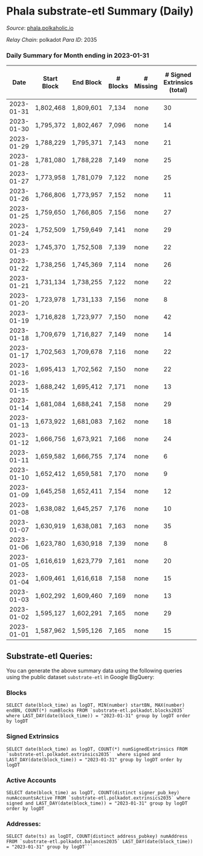 # Phala substrate-etl Summary (Daily)

_Source_: [phala.polkaholic.io](https://phala.polkaholic.io)

*Relay Chain*: polkadot
*Para ID*: 2035



### Daily Summary for Month ending in 2023-01-31


| Date | Start Block | End Block | # Blocks | # Missing | # Signed Extrinsics (total) | # Active Accounts | # Addresses with Balances | # Events | # Transfers | # XCM Transfers In | # XCM Transfers Out |
| ---- | ----------- | --------- | -------- | --------- | --------------------------- | ----------------- | ------------------------- | -------- | ----------- | ------------------ | ------------------- |
| 2023-01-31 | 1,802,468 | 1,809,601 | 7,134 | none  | 30 | 16 | 3,021 | 14,526 | 4 ($1,257.18) | 3 ($1,432.36) |   |
| 2023-01-30 | 1,795,372 | 1,802,467 | 7,096 | none  | 14 | 10 | 3,019 | 14,296 | 2 ($478.35) |   |   |
| 2023-01-29 | 1,788,229 | 1,795,371 | 7,143 | none  | 21 | 14 | 3,018 | 14,464 | 2 ($157.14) | 4 ($37.70) |   |
| 2023-01-28 | 1,781,080 | 1,788,228 | 7,149 | none  | 25 | 18 | 3,015 | 14,497 | 3 ($911.65) | 2 ($531.61) |   |
| 2023-01-27 | 1,773,958 | 1,781,079 | 7,122 | none  | 25 | 17 | 3,014 | 14,462 | 3 ($266.86) | 3 ($37.88) |   |
| 2023-01-26 | 1,766,806 | 1,773,957 | 7,152 | none  | 11 | 8 | 3,013 | 14,391 | 3 ($30.84) | 1 ($7.61) |   |
| 2023-01-25 | 1,759,650 | 1,766,805 | 7,156 | none  | 27 | 12 | 3,012 | 14,513 | 4 ($468.81) |   |   |
| 2023-01-24 | 1,752,509 | 1,759,649 | 7,141 | none  | 29 | 17 | 3,011 | 14,495 | 7 ($561.78) | 4 ($492.68) |   |
| 2023-01-23 | 1,745,370 | 1,752,508 | 7,139 | none  | 22 | 12 | 3,010 | 14,437 | 4 ($153.59) |   |   |
| 2023-01-22 | 1,738,256 | 1,745,369 | 7,114 | none  | 26 | 20 | 3,008 | 14,417 | 9 ($342.30) | 1 ($139.22) |   |
| 2023-01-21 | 1,731,134 | 1,738,255 | 7,122 | none  | 22 | 16 | 3,007 | 14,414 | 1 ($138.38) | 1  |   |
| 2023-01-20 | 1,723,978 | 1,731,133 | 7,156 | none  | 8 | 8 | 3,007 | 14,372 | 2 ($153.14) |   |   |
| 2023-01-19 | 1,716,828 | 1,723,977 | 7,150 | none  | 42 | 22 | 3,007 | 14,607 | 8 ($424.15) | 2 ($136.46) |   |
| 2023-01-18 | 1,709,679 | 1,716,827 | 7,149 | none  | 14 | 13 | 3,004 | 14,423 | 3 ($157.63) | 2 ($144.08) |   |
| 2023-01-17 | 1,702,563 | 1,709,678 | 7,116 | none  | 22 | 17 | 3,002 | 14,450 | 4 ($143.01) | 5 ($16.91) |   |
| 2023-01-16 | 1,695,413 | 1,702,562 | 7,150 | none  | 22 | 12 | 2,999 | 14,478 | 5 ($1,410.45) | 1 ($0.10) |   |
| 2023-01-15 | 1,688,242 | 1,695,412 | 7,171 | none  | 13 | 7 | 2,998 | 14,439 | 2 ($95.88) | 1 ($49.61) |   |
| 2023-01-14 | 1,681,084 | 1,688,241 | 7,158 | none  | 29 | 18 | 2,997 | 14,506 | 4 ($231.27) |   |   |
| 2023-01-13 | 1,673,922 | 1,681,083 | 7,162 | none  | 18 | 11 | 2,997 | 14,457 | 2 ($78.00) |   |   |
| 2023-01-12 | 1,666,756 | 1,673,921 | 7,166 | none  | 24 | 11 | 2,997 | 14,533 |   | 2 ($0.039) |   |
| 2023-01-11 | 1,659,582 | 1,666,755 | 7,174 | none  | 6 | 6 | 2,995 | 14,392 | 1 ($1,748.05) |   |   |
| 2023-01-10 | 1,652,412 | 1,659,581 | 7,170 | none  | 9 | 9 | 2,995 | 14,410 | 1 ($1,735.42) |   |   |
| 2023-01-09 | 1,645,258 | 1,652,411 | 7,154 | none  | 12 | 10 | 2,993 | 14,397 | 1 ($118.34) |   |   |
| 2023-01-08 | 1,638,082 | 1,645,257 | 7,176 | none  | 10 | 7 | 2,993 | 14,451 | 1 ($126.08) | 3 ($126.56) |   |
| 2023-01-07 | 1,630,919 | 1,638,081 | 7,163 | none  | 35 | 17 | 2,992 | 14,612 | 4 ($16.89) | 4 ($99.14) |   |
| 2023-01-06 | 1,623,780 | 1,630,918 | 7,139 | none  | 8 | 7 | 2,987 | 14,341 | 1 ($0.11) | 1 ($4.21) |   |
| 2023-01-05 | 1,616,619 | 1,623,779 | 7,161 | none  | 20 | 9 | 2,986 | 14,513 | 1 ($1.12) | 1 ($0.88) |   |
| 2023-01-04 | 1,609,461 | 1,616,618 | 7,158 | none  | 15 | 9 | 2,984 | 14,436 | 2 ($362.11) | 2 ($0.22) |   |
| 2023-01-03 | 1,602,292 | 1,609,460 | 7,169 | none  | 13 | 12 | 2,984 | 14,458 | 4 ($385.26) | 4 ($358.89) |   |
| 2023-01-02 | 1,595,127 | 1,602,291 | 7,165 | none  | 29 | 12 | 2,982 | 14,520 | 6 ($34.52) |   |   |
| 2023-01-01 | 1,587,962 | 1,595,126 | 7,165 | none  | 15 | 12 | 2,980 | 14,467 | 2 ($54.83) | 4 ($0.43) |   |

## Substrate-etl Queries:
You can generate the above summary data using the following queries using the public dataset `substrate-etl` in Google BigQuery:


### Blocks
```
SELECT date(block_time) as logDT, MIN(number) startBN, MAX(number) endBN, COUNT(*) numBlocks FROM `substrate-etl.polkadot.blocks2035`  where LAST_DAY(date(block_time)) = "2023-01-31" group by logDT order by logDT
```


### Signed Extrinsics
```
SELECT date(block_time) as logDT, COUNT(*) numSignedExtrinsics FROM `substrate-etl.polkadot.extrinsics2035`  where signed and LAST_DAY(date(block_time)) = "2023-01-31" group by logDT order by logDT
```


### Active Accounts
```
SELECT date(block_time) as logDT, COUNT(distinct signer_pub_key) numAccountsActive FROM `substrate-etl.polkadot.extrinsics2035` where signed and LAST_DAY(date(block_time)) = "2023-01-31" group by logDT order by logDT
```


### Addresses:
```
SELECT date(ts) as logDT, COUNT(distinct address_pubkey) numAddress FROM `substrate-etl.polkadot.balances2035` LAST_DAY(date(block_time)) = "2023-01-31" group by logDT```

